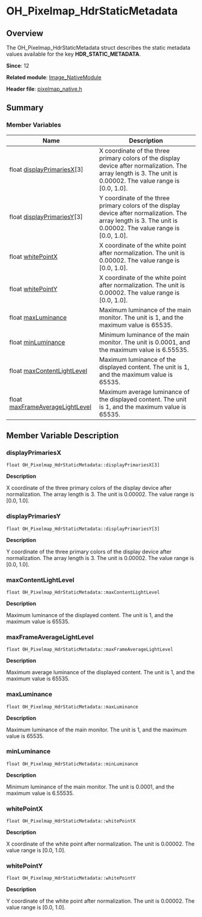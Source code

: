 # OH_Pixelmap_HdrStaticMetadata


## Overview

The OH_Pixelmap_HdrStaticMetadata struct describes the static metadata values available for the key **HDR_STATIC_METADATA**.

**Since**: 12

**Related module**: [Image_NativeModule](_image___native_module.md)

**Header file**: [pixelmap_native.h](pixelmap__native_8h.md)


## Summary


### Member Variables

| Name| Description| 
| -------- | -------- |
| float [displayPrimariesX](#displayprimariesx)[3] | X coordinate of the three primary colors of the display device after normalization. The array length is 3. The unit is 0.00002. The value range is [0.0, 1.0]. | 
| float [displayPrimariesY](#displayprimariesy)[3] | Y coordinate of the three primary colors of the display device after normalization. The array length is 3. The unit is 0.00002. The value range is [0.0, 1.0]. | 
| float [whitePointX](#whitepointx) | X coordinate of the white point after normalization. The unit is 0.00002. The value range is [0.0, 1.0]. | 
| float [whitePointY](#whitepointy) | X coordinate of the white point after normalization. The unit is 0.00002. The value range is [0.0, 1.0]. | 
| float [maxLuminance](#maxluminance) | Maximum luminance of the main monitor. The unit is 1, and the maximum value is 65535. | 
| float [minLuminance](#minluminance) | Minimum luminance of the main monitor. The unit is 0.0001, and the maximum value is 6.55535. | 
| float [maxContentLightLevel](#maxcontentlightlevel) | Maximum luminance of the displayed content. The unit is 1, and the maximum value is 65535. | 
| float [maxFrameAverageLightLevel](#maxframeaveragelightlevel) | Maximum average luminance of the displayed content. The unit is 1, and the maximum value is 65535. | 


## Member Variable Description


### displayPrimariesX

```
float OH_Pixelmap_HdrStaticMetadata::displayPrimariesX[3]
```

**Description**

X coordinate of the three primary colors of the display device after normalization. The array length is 3. The unit is 0.00002. The value range is [0.0, 1.0].


### displayPrimariesY

```
float OH_Pixelmap_HdrStaticMetadata::displayPrimariesY[3]
```

**Description**

Y coordinate of the three primary colors of the display device after normalization. The array length is 3. The unit is 0.00002. The value range is [0.0, 1.0].


### maxContentLightLevel

```
float OH_Pixelmap_HdrStaticMetadata::maxContentLightLevel
```

**Description**

Maximum luminance of the displayed content. The unit is 1, and the maximum value is 65535.


### maxFrameAverageLightLevel

```
float OH_Pixelmap_HdrStaticMetadata::maxFrameAverageLightLevel
```

**Description**

Maximum average luminance of the displayed content. The unit is 1, and the maximum value is 65535.


### maxLuminance

```
float OH_Pixelmap_HdrStaticMetadata::maxLuminance
```

**Description**

Maximum luminance of the main monitor. The unit is 1, and the maximum value is 65535.


### minLuminance

```
float OH_Pixelmap_HdrStaticMetadata::minLuminance
```

**Description**

Minimum luminance of the main monitor. The unit is 0.0001, and the maximum value is 6.55535.


### whitePointX

```
float OH_Pixelmap_HdrStaticMetadata::whitePointX
```

**Description**

X coordinate of the white point after normalization. The unit is 0.00002. The value range is [0.0, 1.0].


### whitePointY

```
float OH_Pixelmap_HdrStaticMetadata::whitePointY
```

**Description**

Y coordinate of the white point after normalization. The unit is 0.00002. The value range is [0.0, 1.0].

